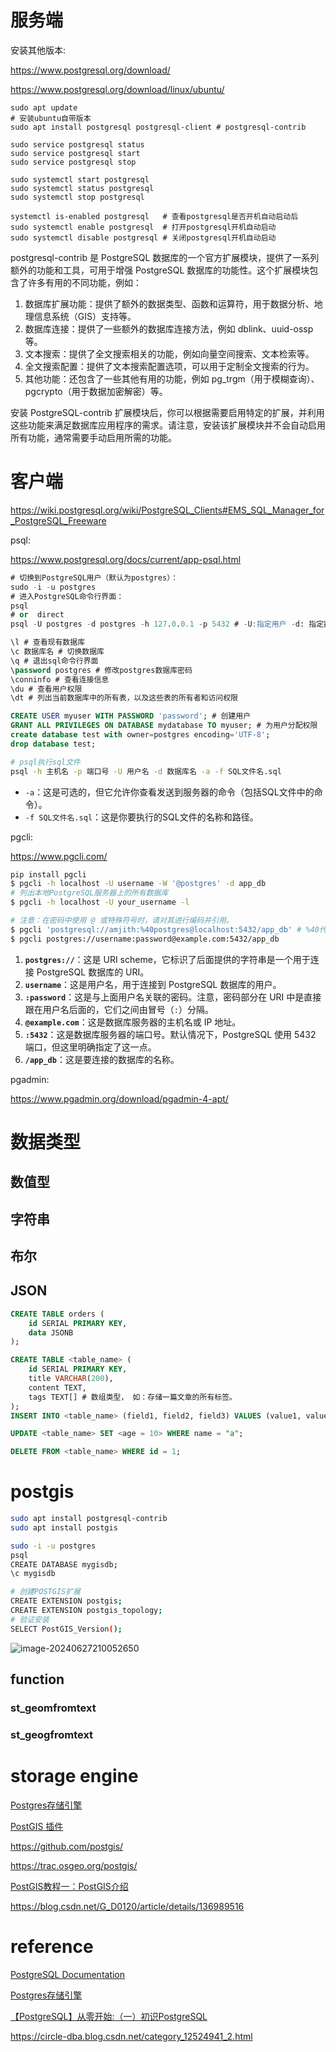 

# 服务端

安装其他版本: 

https://www.postgresql.org/download/

https://www.postgresql.org/download/linux/ubuntu/

```shell
sudo apt update
# 安装ubuntu自带版本
sudo apt install postgresql postgresql-client # postgresql-contrib

sudo service postgresql status
sudo service postgresql start
sudo service postgresql stop

sudo systemctl start postgresql
sudo systemctl status postgresql
sudo systemctl stop postgresql

systemctl is-enabled postgresql   # 查看postgresql是否开机自动启动后
sudo systemctl enable postgresql  # 打开postgresql开机自动启动
sudo systemctl disable postgresql # 关闭postgresql开机自动启动
```

postgresql-contrib 是 PostgreSQL 数据库的一个官方扩展模块，提供了一系列额外的功能和工具，可用于增强 PostgreSQL 数据库的功能性。这个扩展模块包含了许多有用的不同功能，例如：

1. 数据库扩展功能：提供了额外的数据类型、函数和运算符，用于数据分析、地理信息系统（GIS）支持等。
2. 数据库连接：提供了一些额外的数据库连接方法，例如 dblink、uuid-ossp 等。
3. 文本搜索：提供了全文搜索相关的功能，例如向量空间搜索、文本检索等。
4. 全文搜索配置：提供了文本搜索配置选项，可以用于定制全文搜索的行为。
5. 其他功能：还包含了一些其他有用的功能，例如 pg_trgm（用于模糊查询）、pgcrypto（用于数据加密解密）等。

安装 PostgreSQL-contrib 扩展模块后，你可以根据需要启用特定的扩展，并利用这些功能来满足数据库应用程序的需求。请注意，安装该扩展模块并不会自动启用所有功能，通常需要手动启用所需的功能。



# 客户端

https://wiki.postgresql.org/wiki/PostgreSQL_Clients#EMS_SQL_Manager_for_PostgreSQL_Freeware

psql:

https://www.postgresql.org/docs/current/app-psql.html

```sql
# 切换到PostgreSQL用户（默认为postgres）：
sudo -i -u postgres
# 进入PostgreSQL命令行界面：
psql
# or  direct
psql -U postgres -d postgres -h 127.0.0.1 -p 5432 # -U:指定用户 -d: 指定数据库，默认是postgresql carizon

\l # 查看现有数据库
\c 数据库名 # 切换数据库 
\q # 退出sql命令行界面
\password postgres # 修改postgres数据库密码
\conninfo # 查看连接信息
\du # 查看用户权限
\dt # 列出当前数据库中的所有表，以及这些表的所有者和访问权限

CREATE USER myuser WITH PASSWORD 'password'; # 创建用户
GRANT ALL PRIVILEGES ON DATABASE mydatabase TO myuser; # 为用户分配权限
create database test with owner=postgres encoding='UTF-8';
drop database test;
```

```bash
# psql执行sql文件
psql -h 主机名 -p 端口号 -U 用户名 -d 数据库名 -a -f SQL文件名.sql
```

- `-a`：这是可选的，但它允许你查看发送到服务器的命令（包括SQL文件中的命令）。
- `-f SQL文件名.sql`：这是你要执行的SQL文件的名称和路径。

pgcli:

https://www.pgcli.com/

```bash
pip install pgcli
$ pgcli -h localhost -U username -W '@postgres' -d app_db 
# 列出本地PostgreSQL服务器上的所有数据库
$ pgcli -h localhost -U your_username -l
```

```bash
# 注意：在密码中使用 @ 或特殊符号时，请对其进行编码并引用。
$ pgcli 'postgresql://amjith:%40postgres@localhost:5432/app_db' # %40代表@
$ pgcli postgres://username:password@example.com:5432/app_db 
```

1. **`postgres://`**：这是 URI scheme，它标识了后面提供的字符串是一个用于连接 PostgreSQL 数据库的 URI。
2. **`username`**：这是用户名，用于连接到 PostgreSQL 数据库的用户。
3. **`:password`**：这是与上面用户名关联的密码。注意，密码部分在 URI 中是直接跟在用户名后面的，它们之间由冒号（`:`）分隔。
4. **`@example.com`**：这是数据库服务器的主机名或 IP 地址。
5. **`:5432`**：这是数据库服务器的端口号。默认情况下，PostgreSQL 使用 5432 端口，但这里明确指定了这一点。
6. **`/app_db`**：这是要连接的数据库的名称。

pgadmin:

https://www.pgadmin.org/download/pgadmin-4-apt/



# 数据类型

## 数值型



## 字符串



## 布尔



## JSON

```sql
CREATE TABLE orders (
    id SERIAL PRIMARY KEY,
    data JSONB
);
```



```sql
CREATE TABLE <table_name> (
	id SERIAL PRIMARY KEY,
	title VARCHAR(200),
    content TEXT,
    tags TEXT[] # 数组类型， 如：存储一篇文章的所有标签。
);
INSERT INTO <table_name> (field1, field2, field3) VALUES (value1, value2, value3);

UPDATE <table_name> SET <age = 10> WHERE name = "a";

DELETE FROM <table_name> WHERE id = 1;
```









# postgis

```bash
sudo apt install postgresql-contrib
sudo apt install postgis

sudo -i -u postgres
psql
CREATE DATABASE mygisdb;
\c mygisdb

# 创建POSTGIS扩展
CREATE EXTENSION postgis;
CREATE EXTENSION postgis_topology;
# 验证安装
SELECT PostGIS_Version();
```

![image-20240627210052650](/home/user/me/Blogs/database/postgresql/image/image-20240627210052650.png)







## function

### st_geomfromtext



### st_geogfromtext









# storage engine

[Postgres存储引擎](https://zhuanlan.zhihu.com/p/622596175?utm_id=0)

[PostGIS 插件](https://docs.shanhe.com/v6.1/database/postgresql/manual/postgis/)

https://github.com/postgis/

https://trac.osgeo.org/postgis/

[PostGIS教程一：PostGIS介绍](https://blog.csdn.net/qq_30430463/article/details/132229587)

https://blog.csdn.net/G_D0120/article/details/136989516

# reference 

[PostgreSQL Documentation](https://www.postgresql.org/docs/current/index.html)

[Postgres存储引擎](https://zhuanlan.zhihu.com/p/622596175?utm_id=0)

[【PostgreSQL】从零开始:（一）初识PostgreSQL](https://circle-dba.blog.csdn.net/article/details/134957163)

https://circle-dba.blog.csdn.net/category_12524941_2.html

